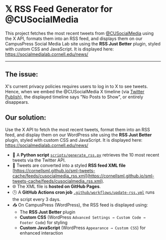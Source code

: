 # 𝕏 RSS Feed Generator for @CUSocialMedia
This project fetches the most recent tweets from [@CUSocialMedia](https://x.com/CUSocialMedia) using the X API, formats them into an RSS feed, and displays them on our CampusPress Social Media Lab site using the **RSS Just Better** plugin, styled with custom CSS and JavaScript. It is displayed here:  https://socialmedialab.cornell.edu/news/

---

## The issue: 
X's current privacy policies requires users to log in to X to see tweets. Hence, when we embed the @CUSocialMedia X timeline (via [Twitter Publish](https://publish.twitter.com/#)), the displayed timeline says "No Posts to Show", or entirely disappears.

## Our solution: 
Use the X API to fetch the most recent tweets, format them into an RSS feed, and display them on our WordPress site using the **RSS Just Better** plugin, styled with custom CSS and JavaScript. It is displayed here:  https://socialmedialab.cornell.edu/news/
- 🔁 A **Python script** [`scripts/generate_rss.py`](scripts/generate_rss.py) retrieves the 10 most recent tweets via the Twitter API.
- 📄 Tweets are converted into a styled **RSS feed XML file** [https://cornellsml.github.io/sml-tweets-cache/feeds/cusocialmedia_rss.xml](https://cornellsml.github.io/sml-tweets-cache/feeds/cusocialmedia_rss.xml).
- 🌐 The XML file is **hosted on GitHub Pages**.
- 🕒 A **GitHub Actions cron job** [`.github/workflows/update-rss.yml`](.github/workflows/update-rss.yml) runs the script every 3 days.
- 📥 On CampusPress (WordPress), the RSS feed is displayed using:
  - The **RSS Just Better** plugin
  - **Custom CSS** (WordPress `Advanced Settings → Custom Code → Footer Code`) for styling
  - **Custom JavaScript** (WordPress `Appearance → Custom CSS`) for enhanced interaction